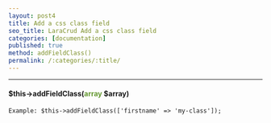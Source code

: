 ```yaml
---
layout: post4
title: Add a css class field
seo_title: LaraCrud Add a css class field
categories: [documentation]
published: true
method: addFieldClass()
permalink: /:categories/:title/
---
```


---

#### $this->addFieldClass(<span style="color: #693">array</span> $array)


`
Example:
$this->addFieldClass(['firstname' => 'my-class']);
`


